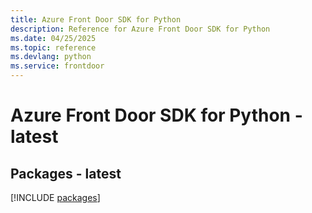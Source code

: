 ```yaml
---
title: Azure Front Door SDK for Python
description: Reference for Azure Front Door SDK for Python
ms.date: 04/25/2025
ms.topic: reference
ms.devlang: python
ms.service: frontdoor
---
```

# Azure Front Door SDK for Python - latest
## Packages - latest
[!INCLUDE [packages](front-door-index.md)]